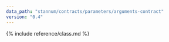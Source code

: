 ```yaml
---
data_path: "stannum/contracts/parameters/arguments-contract"
version: "0.4"
---
```


{% include reference/class.md %}
